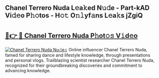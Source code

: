 ## Chanel Terrero Nuda L𝚎a𝚔ed N𝚞𝚍e - Part-kAD Vi𝚍𝚎o P𝚑𝚘tos - H𝚘𝚝 O𝚗𝚕yf𝚊ns L𝚎a𝚔s jZgiQ

# <h2><a href="http://kf2o21.oniu.top/?m=Chanel+Terrero+Nuda">🔗👉 🔴 Chanel Terrero Nuda P𝚑ot𝚘𝚜 V𝚒d𝚎o</a></h2>

[![Chanel Terrero Nuda Nu𝚍e𝚜](https://i.imgur.com/0qMVB7G.gif)](http://kf2o21.oniu.top/?m=Chanel+Terrero+Nuda)
Online influencer Chanel Terrero Nuda, famed for sharing dance and lifestyle knowledge, through presentations and personal vlogs. Trailblazing scientist researcher Chanel Terrero Nuda, recognized for their groundbreaking discoveries and commitment to advancing knowledge.  
